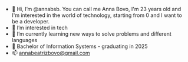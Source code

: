 - 👋 Hi, I’m @annabsb. You can call me Anna Bovo, I'm 23 years old and I'm interested in the world of technology, starting from 0 and I want to be a developer.
- 👀 I’m interested in tech
- 🌱 I’m currently learning new ways to solve problems and different languages
- 👋 Bachelor of Information Systems - graduating in 2025
- 📫 annabeatrizbovo@gmail.com

<!---
annabsb/annabsb is a ✨ special ✨ repository because its `README.md` (this file) appears on your GitHub profile.
You can click the Preview link to take a look at your changes.
--->
